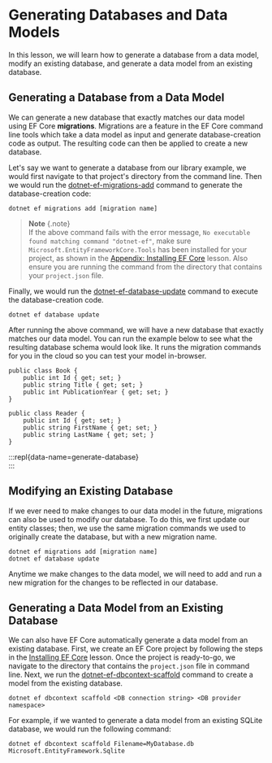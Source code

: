 # Generating Databases and Data Models 
 
In this lesson, we will learn how to generate a database from a data model, modify an existing database, and generate a data model from an existing database. 
 
## Generating a Database from a Data Model 
 
We can generate a new database that exactly matches our data model using EF Core **migrations**. Migrations are a feature in the EF Core command line tools which take a data model as input and generate database-creation code as output. The resulting code can then be applied to create a new database. 
 
Let's say we want to generate a database from our library example, we would first navigate to that project's directory from the command line. Then we would run the [dotnet-ef-migrations-add](https://docs.microsoft.com/en-us/ef/core/miscellaneous/cli/dotnet#dotnet-ef-migrations-add) command to generate the database-creation code: 
 
``` 
dotnet ef migrations add [migration name] 
``` 
 
> **Note** {.note}  
> If the above command fails with the error message, `No executable found matching command "dotnet-ef"`, make sure `Microsoft.EntityFrameworkCore.Tools` has been installed for your project, as shown in the [Appendix: Installing EF Core](installing-ef-core.md) lesson. Also ensure you are running the command from the directory that contains your `project.json` file. 
  
Finally, we would run the [dotnet-ef-database-update](https://docs.microsoft.com/en-us/ef/core/miscellaneous/cli/dotnet#dotnet-ef-database-update) command to execute the database-creation code. 
 
``` 
dotnet ef database update  
``` 
  
After running the above command, we will have a new database that exactly matches our data model. You can run the example below to see what the resulting database schema would look like. It runs the migration commands for you in the cloud so you can test your model in-browser.

```{.snippet}   
public class Book {  
    public int Id { get; set; }  
    public string Title { get; set; }  
    public int PublicationYear { get; set; }  
}  
  
public class Reader {  
    public int Id { get; set; }  
    public string FirstName { get; set; }  
    public string LastName { get; set; }  
}  
``` 
:::repl{data-name=generate-database}   
::: 
 
## Modifying an Existing Database 
  
If we ever need to make changes to our data model in the future, migrations can also be used to modify our database. To do this, we first update our entity classes; then, we use the same migration commands we used to originally create the database, but with a new migration name. 
 
``` 
dotnet ef migrations add [migration name]  
dotnet ef database update 
``` 
  
Anytime we make changes to the data model, we will need to add and run a new migration for the changes to be reflected in our database. 
 
## Generating a Data Model from an Existing Database 
  
We can also have EF Core automatically generate a data model from an existing database. First, we create an EF Core project by following the steps in the [Installing EF Core](installing-ef-core.md) lesson. Once the project is ready-to-go, we navigate to the directory that contains the `project.json` file in command line. Next, we run the [dotnet-ef-dbcontext-scaffold](https://docs.microsoft.com/en-us/ef/core/miscellaneous/cli/dotnet#dotnet-ef-dbcontext-scaffold) command to create a model from the existing database. 
 
``` 
dotnet ef dbcontext scaffold <DB connection string> <DB provider namespace> 
``` 
 
For example, if we wanted to generate a data model from an existing SQLite database, we would run the following command: 
 
``` 
dotnet ef dbcontext scaffold Filename=MyDatabase.db Microsoft.EntityFramework.Sqlite 
``` 